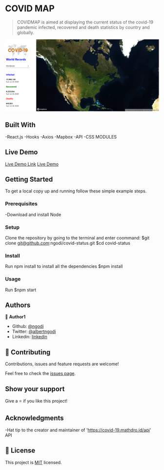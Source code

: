 # COVID MAP

> COVIDMAP is aimed at displaying the current status of the covid-19 pandemic infected, recovered and death statistics by country and globally.

![screenshot](./screenshot.png)


## Built With

-React.js
-Hooks
-Axios
-Mapbox
-API
-CSS MODULES

## Live Demo

[Live Demo Link](admiring-beaver-9b2ce5.netlify.app)
[Live Demo](https://battleship-js.netlify.com/)


## Getting Started

To get a local copy up and running follow these simple example steps.

### Prerequisites
-Download and install Node
### Setup
Clone the repository by going to the terminal and enter coommand:
$git clone git@github.com:ngodi/covid-status.git
$cd covid-status
### Install
Run npm install to install all the dependencies
$npm install
### Usage
Run $npm start
## Authors

👤 **Author1**

- Github: [@ngodi](https://github.com/ngodi)
- Twitter: [@albertngodi](https://twitter.com/albertngodi)
- Linkedin: [linkedin](https://linkedin.com/albertngodi)


## 🤝 Contributing

Contributions, issues and feature requests are welcome!

Feel free to check the [issues page](issues/).

## Show your support

Give a ⭐️ if you like this project!

## Acknowledgments

-Hat tip to the creator and maintainer of 'https://covid-19.mathdro.id/api' API

## 📝 License

This project is [MIT](lic.url) licensed.
